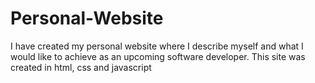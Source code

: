 # Personal-Website
I have created my personal website where I describe myself and what I would like to achieve as an upcoming software developer. This site was created in html, css and javascript
